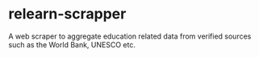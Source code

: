 # relearn-scrapper
A web scraper to aggregate education related data from verified sources such as the World Bank, UNESCO etc.
